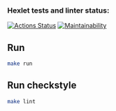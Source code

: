 ### Hexlet tests and linter status:
[![Actions Status](https://github.com/l3on102/java-project-61/workflows/hexlet-check/badge.svg)](https://github.com/l3on102/java-project-61/actions)
[![Maintainability](https://api.codeclimate.com/v1/badges/f0c44ba8554b4bdbfa26/maintainability)](https://codeclimate.com/github/l3on102/java-project-61/maintainability)

## Run
```sh
make run
```

## Run checkstyle
```sh
make lint
```
